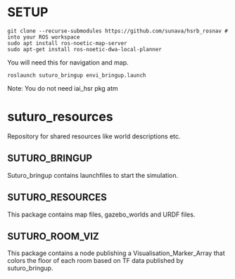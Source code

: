 # SETUP
```
git clone --recurse-submodules https://github.com/sunava/hsrb_rosnav # into your ROS workspace
sudo apt install ros-noetic-map-server
sudo apt-get install ros-noetic-dwa-local-planner

```
You will need this for navigation and map.

```
roslaunch suturo_bringup envi_bringup.launch
```
Note: You do not need iai_hsr pkg atm 
# suturo_resources
Repository for shared resources like world descriptions etc.

## SUTURO_BRINGUP
Suturo_bringup contains launchfiles to start the simulation.

## SUTURO_RESOURCES
This package contains map files, gazebo_worlds and URDF files.

## SUTURO_ROOM_VIZ
This package contains a node publishing a Visualisation_Marker_Array that colors the floor of each room based on TF data published by suturo_bringup.

